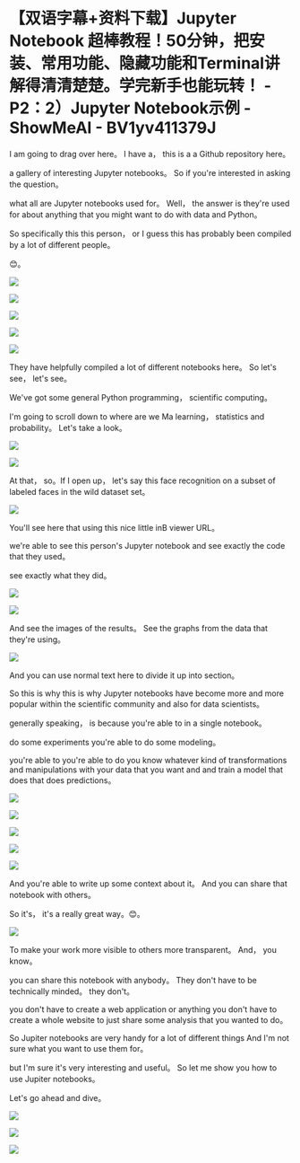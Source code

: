 # 【双语字幕+资料下载】Jupyter Notebook 超棒教程！50分钟，把安装、常用功能、隐藏功能和Terminal讲解得清清楚楚。学完新手也能玩转！ - P2：2）Jupyter Notebook示例 - ShowMeAI - BV1yv411379J

I am going to drag over here。 I have a， this is a a Github repository here。

 a gallery of interesting Jupyter notebooks。 So if you're interested in asking the question。

 what all are Jupyter notebooks used for。 Well， the answer is they're used for about anything that you might want to do with data and Python。

 So specifically this this person， or I guess this has probably been compiled by a lot of different people。

😊。

![](img/bebfc5b1a8153c6a7ba708b3cb0c3183_1.png)

![](img/bebfc5b1a8153c6a7ba708b3cb0c3183_2.png)

![](img/bebfc5b1a8153c6a7ba708b3cb0c3183_3.png)

![](img/bebfc5b1a8153c6a7ba708b3cb0c3183_4.png)

![](img/bebfc5b1a8153c6a7ba708b3cb0c3183_5.png)

They have helpfully compiled a lot of different notebooks here。 So let's see， let's see。

 We've got some general Python programming， scientific computing。

 I'm going to scroll down to where are we Ma learning， statistics and probability。 Let's take a look。



![](img/bebfc5b1a8153c6a7ba708b3cb0c3183_7.png)

![](img/bebfc5b1a8153c6a7ba708b3cb0c3183_8.png)

At that， so。If I open up， let's say this face recognition on a subset of labeled faces in the wild dataset set。



![](img/bebfc5b1a8153c6a7ba708b3cb0c3183_10.png)

You'll see here that using this nice little inB viewer URL。

 we're able to see this person's Jupyter notebook and see exactly the code that they used。

 see exactly what they did。

![](img/bebfc5b1a8153c6a7ba708b3cb0c3183_12.png)

![](img/bebfc5b1a8153c6a7ba708b3cb0c3183_13.png)

And see the images of the results。 See the graphs from the data that they're using。



![](img/bebfc5b1a8153c6a7ba708b3cb0c3183_15.png)

And you can use normal text here to divide it up into section。

 So this is why this is why Jupyter notebooks have become more and more popular within the scientific community and also for data scientists。

 generally speaking， is because you're able to in a single notebook。

 do some experiments you're able to do some modeling。

 you're able to you're able to do you know whatever kind of transformations and manipulations with your data that you want and and train a model that does that does predictions。



![](img/bebfc5b1a8153c6a7ba708b3cb0c3183_17.png)

![](img/bebfc5b1a8153c6a7ba708b3cb0c3183_18.png)

![](img/bebfc5b1a8153c6a7ba708b3cb0c3183_19.png)

![](img/bebfc5b1a8153c6a7ba708b3cb0c3183_20.png)

![](img/bebfc5b1a8153c6a7ba708b3cb0c3183_21.png)

And you're able to write up some context about it。 And you can share that notebook with others。

 So it's， it's a really great way。😊。

![](img/bebfc5b1a8153c6a7ba708b3cb0c3183_23.png)

To make your work more visible to others more transparent。 And， you know。

 you can share this notebook with anybody。 They don't have to be technically minded。 they don't。

 you don't have to create a web application or anything you don't have to create a whole website to just share some analysis that you wanted to do。

 So Jupiter notebooks are very handy for a lot of different things And I'm not sure what you want to use them for。

 but I'm sure it's very interesting and useful。 So let me show you how to use Jupiter notebooks。

 Let's go ahead and dive。

![](img/bebfc5b1a8153c6a7ba708b3cb0c3183_25.png)

![](img/bebfc5b1a8153c6a7ba708b3cb0c3183_26.png)

![](img/bebfc5b1a8153c6a7ba708b3cb0c3183_27.png)